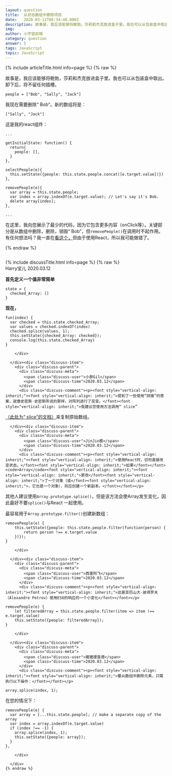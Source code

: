 ```yaml
---
layout: question
title:  从状态数组中删除项目
date:   2020-03-12T06:34:48.000Z
description: 故事是，我应该能够将鲍勃，莎莉和杰克放进盒子里。我也可以从包装盒中取出。卸下后，将不留任何插槽。people = \["Bob", "Sally", "...
img: 
author: 小宇宙前端
category: question
answer: 5
tags: JavaScript
topic: JavaScript
---
```

<div class="article-root">
  <div class="article">
    {% include articleTitle.html info=page %}
    {% raw %}
    <div class="article-content"><p><font style="vertical-align: inherit;"><font style="vertical-align: inherit;">故事是，我应该能够将鲍勃，莎莉和杰克放进盒子里。</font><font style="vertical-align: inherit;">我也可以从包装盒中取出。</font><font style="vertical-align: inherit;">卸下后，将不留任何插槽。</font></font></p>

<pre><code>people = ["Bob", "Sally", "Jack"]
</code></pre>

<p><font style="vertical-align: inherit;"><font style="vertical-align: inherit;">我现在需要删除“ Bob”。</font><font style="vertical-align: inherit;">新的数组将是：</font></font></p>

<pre><code>["Sally", "Jack"]
</code></pre>

<p><font style="vertical-align: inherit;"><font style="vertical-align: inherit;">这是我的react组件：</font></font></p>

<pre><code>...<font></font>
<font></font>
getInitialState: function() {<font></font>
  return{<font></font>
    people: [],<font></font>
  }<font></font>
},<font></font>
<font></font>
selectPeople(e){<font></font>
  this.setState({people: this.state.people.concat([e.target.value])})<font></font>
},<font></font>
<font></font>
removePeople(e){<font></font>
  var array = this.state.people;<font></font>
  var index = array.indexOf(e.target.value); // Let's say it's Bob.<font></font>
  delete array[index];<font></font>
},<font></font>
<font></font>
...<font></font>
</code></pre>

<p><font style="vertical-align: inherit;"><font style="vertical-align: inherit;">在这里，我向您展示了最少的代码，因为它包含更多内容（onClick等）。</font><font style="vertical-align: inherit;">关键部分是从数组中删除，删除，销毁“ Bob”，但</font></font><code>removePeople()</code><font style="vertical-align: inherit;"><font style="vertical-align: inherit;">在调用时不起作用。</font><font style="vertical-align: inherit;">有任何想法吗？</font><font style="vertical-align: inherit;">我一直在</font></font><a href="https://stackoverflow.com/questions/5767325/remove-a-particular-element-from-an-array-in-javascript"><font style="vertical-align: inherit;"><font style="vertical-align: inherit;">看这个，</font></font></a><font style="vertical-align: inherit;"><font style="vertical-align: inherit;">但由于使用React，所以我可能做错了。</font></font></p></div>
    {% endraw %}
  </div>
  <p style="height: 0;width:0;overflow: hidden;"> 第992篇《从状态数组中删除项目》来自Winter(https://github.com/aiyld/aiyld.github.io)的站点</p>
  <div class="discuss-wrapper">
    {% include discussTitle.html info=page %}
    {% raw %}
    <div class="discuss-item">
        <div class="discuss-parent">
          <div class="discuss-meta">
            <span class="discuss-user">Harry宝儿</span>
            <span class="discuss-time">2020.03.12</span>
          </div>
          <div class="discuss-comment"><p><strong><font style="vertical-align: inherit;"><font style="vertical-align: inherit;">首先定义一个值非常简单</font></font></strong> </p>

<pre><code>state = {<font></font>
  checked_Array: []<font></font>
}<font></font>
</code></pre>

<p><strong><font style="vertical-align: inherit;"><font style="vertical-align: inherit;">现在，</font></font></strong></p>

<pre><code>fun(index) {<font></font>
  var checked = this.state.checked_Array;<font></font>
  var values = checked.indexOf(index)<font></font>
  checked.splice(values, 1);<font></font>
  this.setState({checked_Array: checked});<font></font>
  console.log(this.state.checked_Array)<font></font>
}<font></font>
</code></pre></div>
        </div>
        
      </div><div class="discuss-item">
        <div class="discuss-parent">
          <div class="discuss-meta">
            <span class="discuss-user">小胖Gil</span>
            <span class="discuss-time">2020.03.12</span>
          </div>
          <div class="discuss-comment"><p><font style="vertical-align: inherit;"><font style="vertical-align: inherit;">提到了一些使用“拼接”的答案，就像史密斯·史密斯所说的那样，对阵列进行了突变。</font><font style="vertical-align: inherit;">我建议您使用方法调用“ slice”
 </font></font><a href="https://developer.mozilla.org/en-US/docs/Web/JavaScript/Reference/Global_Objects/Array/slice" rel="nofollow noreferrer"><font style="vertical-align: inherit;"><font style="vertical-align: inherit;">（此处为“ slice”的文档）</font></font></a><font style="vertical-align: inherit;"><font style="vertical-align: inherit;">来复制原始数组。</font></font></p></div>
        </div>
        
      </div><div class="discuss-item">
        <div class="discuss-parent">
          <div class="discuss-meta">
            <span class="discuss-user">JinJin樱</span>
            <span class="discuss-time">2020.03.12</span>
          </div>
          <div class="discuss-comment"><p><font style="vertical-align: inherit;"><font style="vertical-align: inherit;">使用React时，切勿直接改变状态。</font><font style="vertical-align: inherit;">如果</font></font><code>Array</code><font style="vertical-align: inherit;"><font style="vertical-align: inherit;">更改</font><font style="vertical-align: inherit;">了一个对象（或</font><font style="vertical-align: inherit;">，它也是一个对象），则应创建一个新副本。</font></font></p>

<p><font style="vertical-align: inherit;"><font style="vertical-align: inherit;">其他人建议使用</font></font><code>Array.prototype.splice()</code><font style="vertical-align: inherit;"><font style="vertical-align: inherit;">，但是该方法会使Array发生变化，因此最好不要</font></font><code>splice()</code><font style="vertical-align: inherit;"><font style="vertical-align: inherit;">与React </font><font style="vertical-align: inherit;">一起使用</font><font style="vertical-align: inherit;">。</font></font></p>

<p><font style="vertical-align: inherit;"><font style="vertical-align: inherit;">最容易用于</font></font><code>Array.prototype.filter()</code><font style="vertical-align: inherit;"><font style="vertical-align: inherit;">创建新数组：</font></font></p>

<pre><code>removePeople(e) {<font></font>
    this.setState({people: this.state.people.filter(function(person) { <font></font>
        return person !== e.target.value <font></font>
    })});<font></font>
}<font></font>
</code></pre></div>
        </div>
        
      </div><div class="discuss-item">
        <div class="discuss-parent">
          <div class="discuss-meta">
            <span class="discuss-user">西里阿飞</span>
            <span class="discuss-time">2020.03.12</span>
          </div>
          <div class="discuss-comment"><p><font style="vertical-align: inherit;"><font style="vertical-align: inherit;">这是亚历山大·彼得罗夫（Alexandre Petrov）使用ES6的响应的一个小变化</font></font></p>

<pre><code>removePeople(e) {<font></font>
    let filteredArray = this.state.people.filter(item =&gt; item !== e.target.value)<font></font>
    this.setState({people: filteredArray});<font></font>
}<font></font>
</code></pre></div>
        </div>
        
      </div><div class="discuss-item">
        <div class="discuss-parent">
          <div class="discuss-meta">
            <span class="discuss-user">猪猪理查德</span>
            <span class="discuss-time">2020.03.12</span>
          </div>
          <div class="discuss-comment"><p><font style="vertical-align: inherit;"><font style="vertical-align: inherit;">要从数组中删除元素，只需执行以下操作：</font></font></p>

<pre><code>array.splice(index, 1);
</code></pre>

<p><font style="vertical-align: inherit;"><font style="vertical-align: inherit;">在您的情况下：</font></font></p>

<pre><code>removePeople(e) {<font></font>
  var array = [...this.state.people]; // make a separate copy of the array<font></font>
  var index = array.indexOf(e.target.value)<font></font>
  if (index !== -1) {<font></font>
    array.splice(index, 1);<font></font>
    this.setState({people: array});<font></font>
  }<font></font>
},<font></font>
</code></pre></div>
        </div>
        
      </div>
    {% endraw %}
  </div>
<div>
